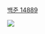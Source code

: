[백준 14889](https://www.acmicpc.net/problem/14889)

<img src="https://skillicons.dev/icons?i=cpp" />

```cpp

```
